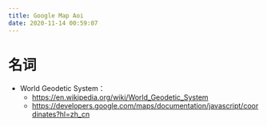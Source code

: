 ```yaml
---
title: Google Map Aoi
date: 2020-11-14 00:59:07
---
```


# 名词

- World Geodetic System：
  - https://en.wikipedia.org/wiki/World_Geodetic_System
  - https://developers.google.com/maps/documentation/javascript/coordinates?hl=zh_cn

